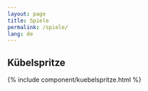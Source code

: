 ```yaml
---
layout: page
title: Spiele
permalink: /spiele/
lang: de
---
```


## Kübelspritze

{% include component/kuebelspritze.html %}
